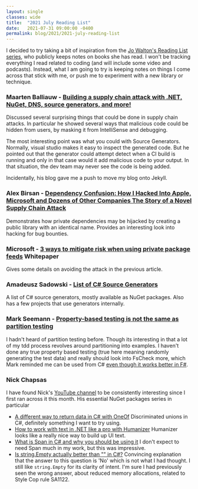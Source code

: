 ```yaml
---
layout: single
classes: wide
title:  "2021 July Reading List"
date:   2021-07-31 09:00:00 -0400
permalink: blog/2021/2021-july-reading-list
---
```


I decided to try taking a bit of inspiration from the [Jo Walton's Reading List series](https://www.tor.com/tag/jo-walton-reads/), who publicly keeps notes on books she has read. I won't be tracking everything I read related to coding (and will include some video and podcasts). Instead, what I am going to try is keeping notes on things I come across that stick with me, or push me to experiment with a new library or technique.  

### Maarten Balliauw - [Building a supply chain attack with .NET, NuGet, DNS, source generators, and more!](https://blog.maartenballiauw.be/post/2021/05/05/building-a-supply-chain-attack-with-dotnet-nuget-dns-source-generators-and-more.html)

Discussed several surprising things that could be done in supply chain attacks. In particular he showed several ways that malicious code could be hidden from users, by masking it from IntelliSense and debugging. 

The most interesting point was what you could with Source Generators. Normally, visual studio makes it easy to inspect the generated code. But he pointed out that the generator could attempt detect when a CI build is running and only in that case would it add malicious code to your output. In that situation, the dev team may never see the code is being added.

Incidentally, his blog gave me a push to move my blog onto Jekyll. 

### Alex Birsan - [Dependency Confusion: How I Hacked Into Apple, Microsoft and Dozens of Other Companies The Story of a Novel Supply Chain Attack](https://medium.com/@alex.birsan/dependency-confusion-4a5d60fec610)

Demonstrates how private dependencies may be hijacked by creating a public library with an identical name. Provides an interesting look into hacking for bug bounties. 

### Microsoft - [3 ways to mitigate risk when using private package feeds](https://aka.ms/pkg-sec-wp) Whitepaper

Gives some details on avoiding the attack in the previous article. 

### Amadeusz Sadowski - [List of C# Source Generators](https://github.com/amis92/csharp-source-generators)

A list of C# source generators, mostly available as NuGet packages. Also has a few projects that use generators internally.

### Mark Seemann - [Property-based testing is not the same as partition testing](https://blog.ploeh.dk/2021/06/28/property-based-testing-is-not-the-same-as-partition-testing/)

I hadn't heard of partition testing before. Though its interesting in that a lot of my tdd process revolves around partitioning into examples. I haven't done any true property based testing (true here meaning randomly generating the test data) and really should look into FsCheck more, which Mark reminded me can be used from C# [even though it works better in F#](https://blog.ploeh.dk/2021/02/15/when-properties-are-easier-than-examples/).

### Nick Chapsas 

I have found Nick's [YouTube channel](https://www.youtube.com/channel/UCrkPsvLGln62OMZRO6K-llg) to be consistently interesting since I first ran across it this month. His essential NuGet packages series in particular

* [A different way to return data in C# with OneOf](https://www.youtube.com/watch?v=r7QUivYMS3Q) Discriminated unions in C#, definitely something I want to try using. 
* [How to work with text in .NET like a pro with Humanizer](https://www.youtube.com/watch?v=bLKXqJwRNSY) Humanizer looks like a really nice way to build up UI text.
* [What is Span in C# and why you should be using it](https://www.youtube.com/watch?v=FM5dpxJMULY) I don't expect to need Span much in my work, but this was impressive. 
* [Is string.Empty actually better than "" in C#?](https://www.youtube.com/watch?v=qWBi32-Njm8) Convincing explanation that the answer to this question is 'No' which is not what I had thought. I still like `string.Empty` for its clarity of intent. I'm sure I had previously seen the wrong answer, about reduced memory allocations, related to Style Cop rule SA1122. 